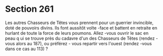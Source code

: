 # Section 261

Les autres Chasseurs de Têtes vous prennent pour un guerrier
invincible, doté de pouvoirs divins. Ils font aussitôt volte -face et
battent en retraite en hurlant de toute la force de leurs poumons.
Allez -vous ouvrir le sac en peau q ui se trouve près du cadavre d'un
des Chasseurs de Têtes (rendez -vous alors au  187), ou préférez -
vous repartir vers l'ouest (rendez -vous dans ce cas au  113) ?